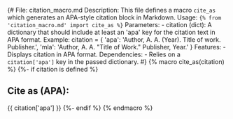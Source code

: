 {#
File: citation_macro.md
Description: This file defines a macro `cite_as` which generates an APA-style citation block in Markdown.
Usage: `{% from 'citation_macro.md' import cite_as %}`
Parameters:
    - citation (dict): A dictionary that should include at least an 'apa' key for the citation text in APA format.
        Example:
        citation = {
            'apa': 'Author, A. A. (Year). Title of work. Publisher.',
            'mla': 'Author, A. A. "Title of Work." Publisher, Year.'
        }
Features:
    - Displays citation in APA format.
Dependencies:
    - Relies on a `citation['apa']` key in the passed dictionary.
#}
{% macro cite_as(citation) %}
    {%- if citation is defined %}
## Cite as (APA):
{{ citation['apa'] }}
    {%- endif %}
{% endmacro %}
